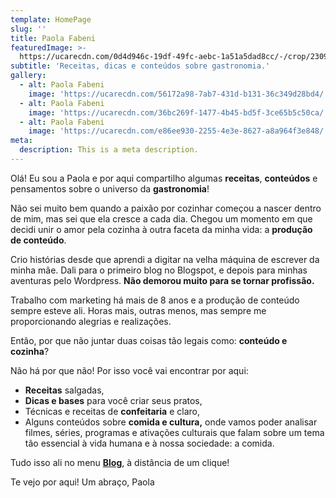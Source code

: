 ```yaml
---
template: HomePage
slug: ''
title: Paola Fabeni
featuredImage: >-
  https://ucarecdn.com/0d4d946c-19df-49fc-aebc-1a51a5dad8cc/-/crop/2309x803/0,274/-/preview/
subtitle: 'Receitas, dicas e conteúdos sobre gastronomia.'
gallery:
  - alt: Paola Fabeni
    image: 'https://ucarecdn.com/56172a98-7ab7-431d-b131-36c349d28bd4/'
  - alt: Paola Fabeni
    image: 'https://ucarecdn.com/36bc269f-1477-4b45-bd5f-3ce65b5c50ca/'
  - alt: Paola Fabeni
    image: 'https://ucarecdn.com/e86ee930-2255-4e3e-8627-a8a964f3e848/'
meta:
  description: This is a meta description.
---
```

Olá! Eu sou a Paola e por aqui compartilho algumas **receitas**, **conteúdos** e pensamentos sobre o universo da **gastronomia**!

Não sei muito bem quando a paixão por cozinhar começou a nascer dentro de mim, mas sei que ela cresce a cada dia. Chegou um momento em que decidi unir o amor pela cozinha à outra faceta da minha vida: a **produção de conteúdo**.  



 

Crio histórias desde que aprendi a digitar na velha máquina de escrever da minha mãe. Dali para o primeiro blog no Blogspot, e depois para minhas aventuras pelo Wordpress. **Não demorou muito para se tornar profissão.** 



 

Trabalho com marketing há mais de 8 anos e a produção de conteúdo sempre esteve ali. Horas mais, outras menos, mas sempre me proporcionando alegrias e realizações. 



 

Então, por que não juntar duas coisas tão legais como: **conteúdo e cozinha**? 

Não há por que não! Por isso você vai encontrar por aqui:

* **Receitas** salgadas, 
* **Dicas e bases** para você criar seus pratos, 
* Técnicas e receitas de **confeitaria** e claro, 
* Alguns conteúdos sobre **comida e cultura,** onde vamos poder analisar filmes, séries, programas e ativações culturais que falam sobre um tema tão essencial à vida humana e à nossa sociedade: a comida. 

Tudo isso ali no menu [**Blog**](https://paolafabeni.com/blog/), à distância de um clique!

Te vejo por aqui! Um abraço, Paola
